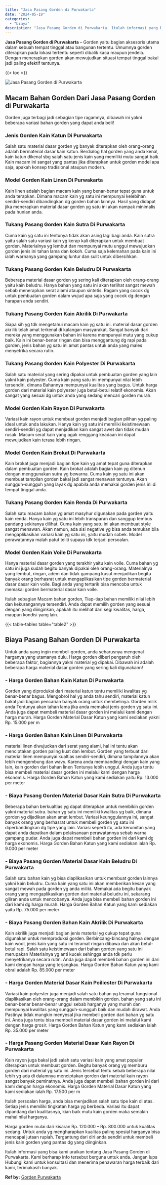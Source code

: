 ```yaml
---
title: "Jasa Pasang Gorden di Purwakarta"
date: "2024-05-19"
categories: 
  - "biaya"
description: "Jasa Pasang Gorden di Purwakarta. Itulah informasi yang bisa kami uraikan tentang Jasa Pasang Gorden di Purwakarta. Kami berharap info tersebut berguna untuk..."
---
```


**Jasa Pasang Gorden di Purwakarta** – Gorden yaitu bagian aksesoris utama dalam sebuah tempat tinggal atau bangunan tertentu. Umumnya gorden diterapkan pada lokasi tertentu seperti dibalik kaca maupun jendela. Dengan menerapkan gorden akan mewujudkan situasi tempat tinggal bakal jadi paling efektif tentunya.

{{< toc >}}

![Jasa Pasang Gorden di Purwakarta](/images/pasang-gorden-murah05.png)

## Macam Bahan Gorden Dari Jasa Pasang Gorden di Purwakarta

Gorden juga terbagi jadi sebagian tipe ragamnya, dibawah ini yakni beberapa variasi bahan gorden yang dapat anda beli!

### Jenis Gorden Kain Katun Di Purwakarta

Salah satu material dasar gorden yg banyak diterapkan oleh orang-orang adalah bermaterial dasar kain katun. Berdialog hal gorden yang anda kenal, kain katun dikenal sbg salah satu jenis kain yang memiliki mutu sangat baik. Kain macam ini sangat yang pantas jika diterapkan untuk gorden model apa saja, apakah konsep tradisional ataupun modern.

### Model Gorden Kain Linen Di Purwakarta

Kain linen adalah bagian macam kain yang benar-benar tepat guna untuk anda terapkan. Dimana macam kain yg satu ini mempunyai kelebihan sendiri-sendiri dibandingkan dg gorden bahan lainnya. Hasil yang didapat jika menerapkan material dasar gorden yg satu ini akan nampak minimalis pada hunian anda.

### Tukang Pasang Gorden Kain Sutra Di Purwakarta

Cuma kain yg satu ini tentunya tidak akan asing lagi bagi anda. Kain sutra yaitu salah satu variasi kain yg kerap kali diterapkan untuk membuat gorden. Materialnya yg lembut dan mempunyai mutu unggul mewujudkan gorden jenis ini tahan lama dan kokoh. Cuma saja kelemahan pada kain ini ialah warnanya yang gampang luntur dan sulit untuk dibersihkan.

### Tukang Pasang Gorden Kain Beludru Di Purwakarta

Beberapa material dasar gorden yg sering kali diterapkan oleh orang-orang yaitu kain beludru. Hanya bahan yang satu ini akan terlihat sangat mewah sebab menerapkan serat alami ataupun sintetis. Ragam yang cocok dg untuk pembuatan gorden dalam wujud apa saja yang cocok dg dengan harapan anda sendiri.

### Tukang Pasang Gorden Kain Akrilik Di Purwakarta

Siapa sih yg tdk mengetahui macam kain yg satu ini. material dasar gorden akrilik telah amat terkenal di kalangan masyarakat. Sangat banyak dari mereka yang menggunakan bahan ini karena mempunyai mutu yang cukup baik. Kain ini benar-benar ringan dan bisa menggantung dg rapi pada gorden, jenis bahan yg satu ini amat pantas untuk anda yang males menyetrika secara rutin.

### Tukang Pasang Gorden Kain Polyester Di Purwakarta

Salah satu material yang sering dipakai untuk pembuatan gorden yang lain yakni kain polyester. Cuma kain yang satu ini mempunyai nilai lebih tersendiri, dimana Bahannya mempunyai kualitas yang bagus. Untuk harga gorden dari material kain polyester juga betul-betul relatif ekonomis. Akan sangat yang sesuai dg untuk anda yang sedang mencari gorden murah.

### Model Gorden Kain Rayon Di Purwakarta

Variasi kain rayon untuk membuat gorden menjadi bagian pilihan yg paling ideal untuk anda lakukan. Hanya kain yg satu ini memiliki keistimewaan sendiri-sendiri yg dapat menjadikan kain sangat awet dan tidak mudah rusak. Macam serat kain yang agak renggang keadaan ini dapat mewujudkan kain terasa lebih ringan.

### Model Gorden Kain Brokat Di Purwakarta

Kain brokat juga menjadi bagian tipe kain yg amat tepat guna diterapkan dalam pembuatan gorden. Kain brokat adalah bagian kain yg ditenun dengan menggunakan sutra yg bewarna. Cuma kain yg satu ini akan membuat tampilan gorden bakal jadi sangat menawan tentunya. Akan sungguh-sungguh yang layak dg apabila anda memakai gorden jenis ini di tempat tinggal anda.

### Tukang Pasang Gorden Kain Renda Di Purwakarta

Salah satu macam bahan yg amat masyhur digunakan pada gorden yaitu kain renda. Hanya kain yg satu ini lebih transparan dan sanggup tembus pandang sekiranya dilihat. Cuma kain yang satu ini akan membuat style sangat menawan. Akan namun, ada sisi negative yg bisa anda temukan bila mengaplikasikan variasi kain yg satu ini, yaitu mudah sobek. Model perawatannya malah patut teliti supaya tdk terjadi persoalan.

### Model Gorden Kain Voile Di Purwakarta

Hanya material dasar gorden yang terakhir yaitu kain voile. Cuma bahan yg satu ini juga sudah begitu banyak dipakai oleh orang-orang. Materialnya yang lembut, ringan, adem dan tidak gampang kusut menjadikan begitu banyak orang berhasrat untuk mengaplikasikan tipe gorden bermaterial dasar dasar kain voile. Bagi anda yang tertarik bisa mencoba untuk memakai gorden bermaterial dasar kain voile.

Itulah sebagian Macam bahan gorden, Tiap-tiap bahan memiliki nilai lebih dan kekurangannya tersendiri. Anda dapat memilih gorden yang sesuai dengan yang diinginkan, apakah itu melihat dari segi kwalitas, harga, maupun kondisi yang lain.

{{< table-tables table="table2" >}}

## Biaya Pasang Bahan Gorden Di Purwakarta

Untuk anda yang ingin membeli gorden, anda seharusnya mengenal harganya yang utamanya dulu. Harga gorden diberi pengaruh oleh beberapa faktor, bagiannya yakni material yg dipakai. Dibawah ini adalah beberapa harga material dasar gorden yang sering kali digunakann!

### \- Harga Gorden Bahan Kain Katun Di Purwakarta

Gorden yang diproduksi dari material katun tentu memiliki kwalitas yg benar-benar bagus. Mengobrol hal yg anda tahu sendiri, material katun bakal jadi bagian pencarian banyak orang untuk membelinya. Gorden milik anda Tentunya akan tahan lama jika anda memakai jenis gorden yg satu ini. Anda juga dapat membeli material dasar gorden ini melalui kami dengan harga murah. Harga Gorden Material Dasar Katun yang kami sediakan yakni Rp. 15.000 per m

### \- Harga Gorden Bahan Kain Linen Di Purwakarta

material linen diwujudkan dari serat yang alami, hal ini tentu akan menciptakan gorden paling kuat dan lembut. Gorden yang terbuat dari material linen mempunyai kualtias sendiri-sendiri, dimana tampilannya akan lebih mengembung dan wavy. Karena anda membandingi dengan kain yang lain, kain gorden dari bahan linen Tentunya lebih unggul. Anda juga tentu bisa membeli material dasar gorden ini melalui kami dengan harga ekonomis. Harga Gorden Bahan Katun yang kami sediakan yaitu Rp. 13.000 per meter

### \- Biaya Pasang Gorden Material Dasar Kain Sutra Di Purwakarta

Beberapa bahan berkualtias yg dapat diterapkan untuk membikin gorden yakni material sutra. bahan yg satu ini memiliki kwalitas yg baik, dimana gorden yg dijadikan akan amat lembut. Variasi keunggulannya ini, sangat banyak orang yang berhasrat untuk membeli gorden yg satu ini diperbandingkan dg tipe yang lain. Variasi seperti itu, ada kerumitan yang dapat anda dapatkan dalam pelaksanaan perawatannya sebab warna gampang pudar. Anda juga dapat membeli bahan gorden ini dari kami dg harga ekonomis. Harga Gorden Bahan Katun yang kami sediakan ialah Rp. 9.000 per meter

### \- Biaya Pasang Gorden Material Dasar Kain Beludru Di Purwakarta

Salah satu bahan kain yg bisa diaplikasikan untuk membuat gorden lainnya yakni kain beludru. Cuma kain yang satu ini akan memberikan kesan yang sangat mewah pada gorden yg anda miliki. Memakai ada begitu banyak orang yang mengaplikasikan gorden dari material beludru ini, sekarang giliran anda untuk mencobanya. Anda juga bisa membeli bahan gorden ini dari kami dg harga murah. Harga Gorden Bahan Katun yang kami sediakan yaitu Rp. 75.000 per meter

### \- Biaya Pasang Gorden Bahan Kain Akrilik Di Purwakarta

Kain akrilik juga menjadi bagian jenis material yg cukup tepat guna digunakan untuk memproduksi gorden. Berbincang-bincang halnya dengan kain wool, jenis kain yang satu ini teramat ringan dibawa dan akan betul-betul rapi. Salah satu keistimewaan dari bahan gorden yang satu ini merupakan Materialnya yg anti kucek sehingga anda tdk perlu menyetrikanya secara rutin. Anda juga dapat membeli bahan gorden ini dari kami dengan harga yang terjangkau. Harga Gorden Bahan Katun yang kami obral adalah Rp. 85.000 per meter

### \- Harga Gorden Material Dasar Kain Poiliester Di Purwakarta

Variasi kain polyester juga menjadi salah satu bahan yg teramat fungsional diaplikasikan oleh orang-orang dalam membikin gorden. bahan yang satu ini benar-benar benar-benar unggul sebab harganya yang murah dan mempunyai kwalitas yang sungguh-sungguh baik dan mudah dirawat. Anda Pastinya tidak mungkin menyesal jika membeli gorden dari bahan yg satu ini. Anda juga tentu bisa membeli material dasar gorden ini melalui kami dengan harga grosir. Harga Gorden Bahan Katun yang kami sediakan ialah Rp. 35.000 per meter

### \- Harga Pasang Gorden Material Dasar Kain Rayon Di Purwakarta

Kain rayon juga bakal jadi salah satu variasi kain yang amat populer diterapkan untuk membuat gorden. Begitu banyak orang yg memburu gorden dari material yg satu ini. Jenis tersebut tentu sebab beberapa nilai lebih yg ada di dalamnya menciptakan gorden dari material kain rayon sangat banyak peminatnya. Anda juga dapat membeli bahan gorden ini dari kami dengan harga ekonomis. Harga Gorden Material Dasar Katun yang kami sediakan ialah Rp. 17.500 per m

Itulah persoalan harga, anda bisa menjadikan salah satu tipe kain di atas. Setiap jenis memiliki tingkatan harga yg berbeda. Variasi itu dapat dipandang dari kualitasnya, kian baik mutu kain gorden maka semakin mahal nilai harganya.

Harga gorden mulai dari kisaran Rp. 120.000 – Rp. 800.000 untuk kualitas sedang. Untuk anda yg mengharapkan kualitas paling spesial harganya bisa mencapai jutaan rupiah. Tergantung dari diri anda sendiri untuk membeli jenis kain gorden yang pantas dg yang diinginkan.

Itulah informasi yang bisa kami uraikan tentang Jasa Pasang Gorden di Purwakarta. Kami berharap info tersebut berguna untuk anda. Jangan lupa Hubungi kami untuk konsultasi dan menerima penawaran harga terbaik dari kami, terimakasih banyak.

**Ref by:**  [Gorden  Purwakarta](https://id.wikipedia.org/wiki/Gorden)
